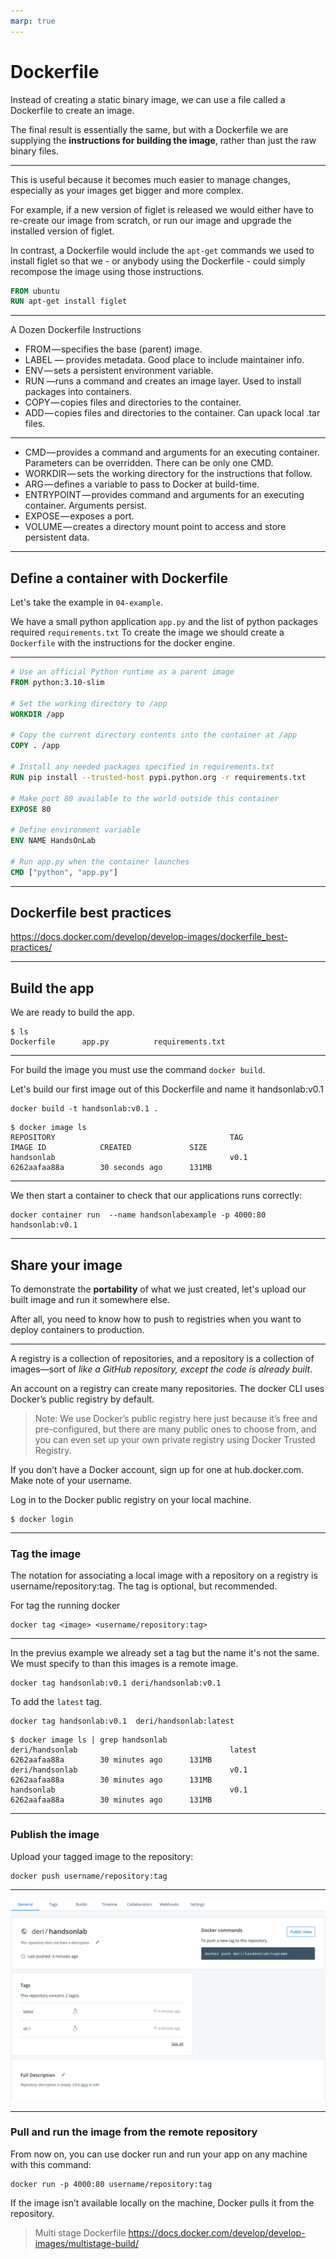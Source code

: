```yaml
---
marp: true
---
```


# Dockerfile

Instead of creating a static binary image, we can use a file called a Dockerfile to create an image.

The final result is essentially the same, but with a Dockerfile we are supplying the **instructions for building the image**, rather than just the raw binary files.

---

This is useful because it becomes much easier to manage changes, especially as your images get bigger and more complex.

For example, if a new version of figlet is released we would either have to re-create our image from scratch, or run our image and upgrade the installed version of figlet.

In contrast, a Dockerfile would include the `apt-get` commands we used to install figlet so that we - or anybody using the Dockerfile - could simply recompose the image using those instructions.

```Dockerfile
FROM ubuntu
RUN apt-get install figlet
```

---

A Dozen Dockerfile Instructions

- FROM — specifies the base (parent) image.
- LABEL — provides metadata. Good place to include maintainer info.
- ENV — sets a persistent environment variable.
- RUN —runs a command and creates an image layer. Used to install packages into containers.
- COPY — copies files and directories to the container.
- ADD — copies files and directories to the container. Can upack local .tar files.

---

- CMD — provides a command and arguments for an executing container. Parameters can be overridden. There can be only one CMD.
- WORKDIR — sets the working directory for the instructions that follow.
- ARG — defines a variable to pass to Docker at build-time.
- ENTRYPOINT — provides command and arguments for an executing container. Arguments persist.
- EXPOSE — exposes a port.
- VOLUME — creates a directory mount point to access and store persistent data.

---

## Define a container with Dockerfile

Let's take the example in `04-example`.

We have a small python application `app.py` and the list of python packages required `requirements.txt`
To create the image we should create a `Dockerfile` with the instructions for the docker engine.

---

```Dockerfile
# Use an official Python runtime as a parent image
FROM python:3.10-slim

# Set the working directory to /app
WORKDIR /app

# Copy the current directory contents into the container at /app
COPY . /app

# Install any needed packages specified in requirements.txt
RUN pip install --trusted-host pypi.python.org -r requirements.txt

# Make port 80 available to the world outside this container
EXPOSE 80

# Define environment variable
ENV NAME HandsOnLab

# Run app.py when the container launches
CMD ["python", "app.py"]
```

---

## Dockerfile best practices

https://docs.docker.com/develop/develop-images/dockerfile_best-practices/

---

## Build the app

We are ready to build the app.

```
$ ls
Dockerfile		app.py			requirements.txt
```

---

For build the image you must use the command `docker build`.

Let's build our first image out of this Dockerfile and name it handsonlab:v0.1

```
docker build -t handsonlab:v0.1 .
```

```
$ docker image ls
REPOSITORY                                       TAG                 IMAGE ID            CREATED             SIZE
handsonlab                                       v0.1                6262aafaa88a        30 seconds ago      131MB
```

---

We then start a container to check that our applications runs correctly:

```
docker container run  --name handsonlabexample -p 4000:80 handsonlab:v0.1
```

---

## Share your image

To demonstrate the **portability** of what we just created, let's upload our built image and run it somewhere else.

After all, you need to know how to push to registries when you want to deploy containers to production.

---

A registry is a collection of repositories, and a repository is a collection of images—sort of _like a GitHub repository, except the code is already built_.

An account on a registry can create many repositories. The docker CLI uses Docker’s public registry by default.

> Note: We use Docker’s public registry here just because it’s free and pre-configured, but there are many public ones to choose from, and you can even set up your own private registry using Docker Trusted Registry.

If you don’t have a Docker account, sign up for one at hub.docker.com. Make note of your username.

Log in to the Docker public registry on your local machine.

```
$ docker login
```

---

### Tag the image

The notation for associating a local image with a repository on a registry is username/repository:tag. The tag is optional, but recommended.

For tag the running docker

```
docker tag <image> <username/repository:tag>
```

---

In the previus example we already set a tag but the name it's not the same.
We must specify to than this images is a remote image.

```
docker tag handsonlab:v0.1 deri/handsonlab:v0.1
```

To add the `latest` tag.

```
docker tag handsonlab:v0.1  deri/handsonlab:latest
```

```
$ docker image ls | grep handsonlab
deri/handsonlab                                  latest              6262aafaa88a        30 minutes ago      131MB
deri/handsonlab                                  v0.1                6262aafaa88a        30 minutes ago      131MB
handsonlab                                       v0.1                6262aafaa88a        30 minutes ago      131MB
```

---

### Publish the image

Upload your tagged image to the repository:

```
docker push username/repository:tag
```

---

![](images/03-hub.png)

---

### Pull and run the image from the remote repository

From now on, you can use docker run and run your app on any machine with this command:

```
docker run -p 4000:80 username/repository:tag
```

If the image isn’t available locally on the machine, Docker pulls it from the repository.

> Multi stage Dockerfile
> https://docs.docker.com/develop/develop-images/multistage-build/
